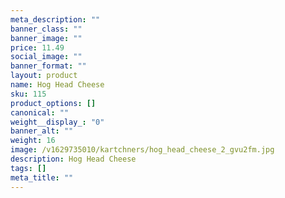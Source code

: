 ```yaml
---
meta_description: ""
banner_class: ""
banner_image: ""
price: 11.49
social_image: ""
banner_format: ""
layout: product
name: Hog Head Cheese
sku: 115
product_options: []
canonical: ""
weight__display_: "0"
banner_alt: ""
weight: 16
image: /v1629735010/kartchners/hog_head_cheese_2_gvu2fm.jpg
description: Hog Head Cheese
tags: []
meta_title: ""
---
```

